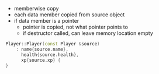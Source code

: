- memberwise copy
- each data member copied from source object
- if data member is a pointer
	- pointer is copied, not what pointer points to
	- if destructor called, can leave memory location empty

```cpp
Player::Player(const Player &source)
	: name{source.name},
	  health{source.health},
	  xp{source.xp} {
}
```